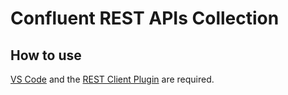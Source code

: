 # Confluent REST APIs Collection

## How to use

[VS Code](https://code.visualstudio.com/) and the [REST Client Plugin](https://marketplace.visualstudio.com/items?itemName=humao.rest-client) are required.
